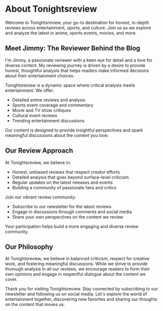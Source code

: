 <script>
    import SummaryDetails from '$lib/components/SummaryDetails.svelte'
</script>

<h1>About Tonightsreview</h1>

<p>Welcome to Tonightsreview, your go-to destination for honest, in-depth reviews across entertainment, sports, and culture. Join us as we explore and analyze the latest in anime, sports events, movies, and more.</p>

<h2>Meet Jimmy: The Reviewer Behind the Blog</h2>

<p>I'm Jimmy, a passionate reviewer with a keen eye for detail and a love for diverse content. My reviewing journey is driven by a desire to provide honest, thoughtful analysis that helps readers make informed decisions about their entertainment choices.</p>

<SummaryDetails summary="Blog Focus and Content">
    <p>Tonightsreview is a dynamic space where critical analysis meets entertainment. We offer:</p>
    <ul>
        <li>Detailed anime reviews and analysis</li>
        <li>Sports event coverage and commentary</li>
        <li>Movie and TV show critiques</li>
        <li>Cultural event reviews</li>
        <li>Trending entertainment discussions</li>
    </ul>
    <p>Our content is designed to provide insightful perspectives and spark meaningful discussions about the content you love.</p>
</SummaryDetails>

<h2>Our Review Approach</h2>

<p>At Tonightsreview, we believe in:</p>
<ul>
    <li>Honest, unbiased reviews that respect creator efforts</li>
    <li>Detailed analysis that goes beyond surface-level criticism</li>
    <li>Regular updates on the latest releases and events</li>
    <li>Building a community of passionate fans and critics</li>
</ul>

<SummaryDetails summary="Community and Engagement">
    <p>Join our vibrant review community:</p>
    <ul>
        <li>Subscribe to our newsletter for the latest reviews</li>
        <li>Engage in discussions through comments and social media</li>
        <li>Share your own perspectives on the content we review</li>
    </ul>
    <p>Your participation helps build a more engaging and diverse review community.</p>
</SummaryDetails>

<h2>Our Philosophy</h2>

<p>At Tonightsreview, we believe in balanced criticism, respect for creative work, and fostering meaningful discussions. While we strive to provide thorough analysis in all our reviews, we encourage readers to form their own opinions and engage in respectful dialogue about the content we cover.</p>

<p>Thank you for visiting Tonightsreview. Stay connected by subscribing to our newsletter and following us on social media. Let's explore the world of entertainment together, discovering new favorites and sharing our thoughts on the content that moves us.</p>
